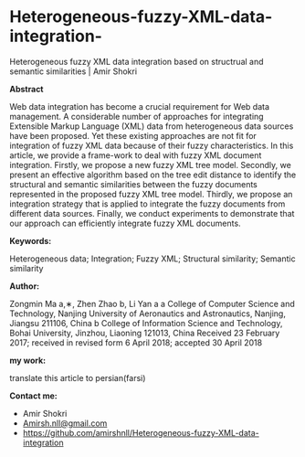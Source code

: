 # Heterogeneous-fuzzy-XML-data-integration-
Heterogeneous fuzzy XML data integration based on structrual and semantic similarities | Amir Shokri

__Abstract__

Web data integration has become a crucial requirement for Web data management. A considerable number of approaches for integrating Extensible Markup Language (XML) data from heterogeneous data sources have been proposed. Yet these existing approaches are not fit for integration of fuzzy XML data because of their fuzzy characteristics. In this article, we provide a frame-work to deal with fuzzy XML document integration. Firstly, we propose a new fuzzy XML tree model. Secondly, we present an effective algorithm based on the tree edit distance to identify the structural and semantic similarities between the fuzzy documents represented in the proposed fuzzy XML tree model. Thirdly, we propose an integration strategy that is applied to integrate the fuzzy documents from different data sources. Finally, we conduct experiments to demonstrate that our approach can efficiently integrate fuzzy XML documents.

__Keywords:__

Heterogeneous data; Integration; Fuzzy XML; Structural similarity; Semantic similarity

__Author:__

Zongmin Ma a,∗, Zhen Zhao b, Li Yan a
a	College of Computer Science and Technology, Nanjing University of Aeronautics and Astronautics, Nanjing, Jiangsu 211106, China b College of Information Science and Technology, Bohai University, Jinzhou, Liaoning 121013, China
Received 23 February 2017; received in revised form 6 April 2018; accepted 30 April 2018

__my work:__

translate this article to persian(farsi)

__Contact me:__

- Amir Shokri
- Amirsh.nll@gmail.com
- https://github.com/amirshnll/Heterogeneous-fuzzy-XML-data-integration
